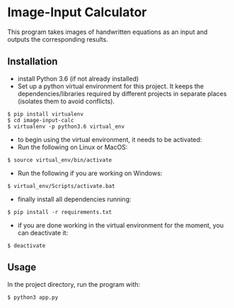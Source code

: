 # Image-Input Calculator

This program takes images of handwritten equations as an input and outputs the corresponding results.

## Installation

- install Python 3.6 (if not already installed)
- Set up a python virtual environment for this project. It keeps the dependencies/libraries required by different projects in separate places (isolates them to avoid conflicts).

```
$ pip install virtualenv
$ cd image-input-calc
$ virtualenv -p python3.6 virtual_env
```

- to begin using the virtual environment, it needs to be activated:
- Run the following on Linux or MacOS:

```
$ source virtual_env/bin/activate
```

- Run the following if you are working on Windows:

```
$ virtual_env/Scripts/activate.bat
```

- finally install all dependencies running:

```
$ pip install -r requirements.txt
```

- if you are done working in the virtual environment for the moment, you can deactivate it:

```
$ deactivate
```

## Usage
In the project directory, run the program with:

```
$ python3 app.py
```
